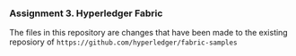 ### Assignment 3. Hyperledger Fabric

The files in this repository are changes that have been made to the existing reposiory of `https://github.com/hyperledger/fabric-samples`

